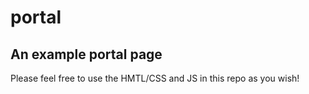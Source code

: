# portal

## An example portal page

Please feel free to use the HMTL/CSS and JS in this repo as you wish!
